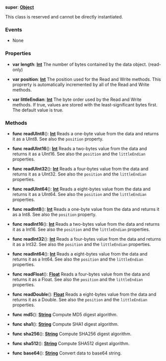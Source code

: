 **super**: **[Object](Object.md)**

This class is reserved and cannot be directly instantiated.



### Events

* None

### Properties

* **var** **length**: **[Int](../gravity/types.md)**
The number of bytes contained by the data object. \(read-only\)

* **var** **position**: **[Int](../gravity/types.md)**
The position used for the Read and Write methods. This proprerty is automatically incremented by all of the Read and Write methods.

* **var** **littleEndian**: **[Int](../gravity/types.md)**
The byte order used by the Read and Write methods. If true, values are stored with the least-significant bytes first. The default value is true.



### Methods

* **func** **readUInt8**(): <strong>[Int](../gravity/types.md)</strong> 
Reads a one-byte value from the data and returns it as a UInt8. See also the <code>position</code> property.

* **func** **readUInt16**(): <strong>[Int](../gravity/types.md)</strong> 
Reads a two-bytes value from the data and returns it as a UInt16. See also the <code>position</code> and the <code>littleEndian</code> properties.

* **func** **readUInt32**(): <strong>[Int](../gravity/types.md)</strong> 
Reads a four-bytes value from the data and returns it as a UInt32. See also the <code>position</code> and the <code>littleEndian</code> properties.

* **func** **readUInt64**(): <strong>[Int](../gravity/types.md)</strong> 
Reads a eight-bytes value from the data and returns it as a UInt64. See also the <code>position</code> and the <code>littleEndian</code> properties.

* **func** **readInt8**(): <strong>[Int](../gravity/types.md)</strong> 
Reads a one-byte value from the data and returns it as a Int8. See also the <code>position</code> property.

* **func** **readInt16**(): <strong>[Int](../gravity/types.md)</strong> 
Reads a two-bytes value from the data and returns it as a Int16. See also the <code>position</code> and the <code>littleEndian</code> properties.

* **func** **readInt32**(): <strong>[Int](../gravity/types.md)</strong> 
Reads a four-bytes value from the data and returns it as a Int32. See also the <code>position</code> and the <code>littleEndian</code> properties.

* **func** **readInt64**(): <strong>[Int](../gravity/types.md)</strong> 
Reads a eight-bytes value from the data and returns it as a Int64. See also the <code>position</code> and the <code>littleEndian</code> properties.

* **func** **readFloat**(): <strong>[Float](../gravity/types.md)</strong> 
Reads a four-bytes value from the data and returns it as a Float. See also the <code>position</code> and the <code>littleEndian</code> properties.

* **func** **readDouble**(): <strong>[Float](../gravity/types.md)</strong> 
Reads a eight-bytes value from the data and returns it as a Double. See also the <code>position</code> and the <code>littleEndian</code> properties.

* **func** **md5**(): <strong>[String](../gravity/types.md)</strong> 
Compute MD5 digest algorithm.

* **func** **sha1**(): <strong>[String](../gravity/types.md)</strong> 
Compute SHA1 digest algorithm.

* **func** **sha256**(): <strong>[String](../gravity/types.md)</strong> 
Compute SHA256 digest algorithm.

* **func** **sha512**(): <strong>[String](../gravity/types.md)</strong> 
Compute SHA512 digest algorithm.

* **func** **base64**(): <strong>[String](../gravity/types.md)</strong> 
Convert data to base64 string.





